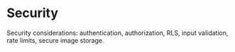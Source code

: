 # Security

Security considerations: authentication, authorization, RLS, input validation, rate limits, secure image storage.
